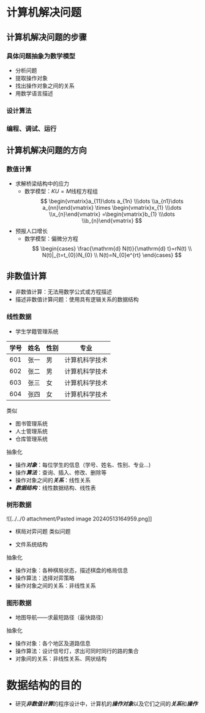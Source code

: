 # 计算机解决问题
## 计算机解决问题的步骤
### 具体问题抽象为数学模型
- 分析问题
- 提取操作对象
- 找出操作对象之间的关系
- 用数学语言描述

### 设计算法
### 编程、调试、运行

## 计算机解决问题的方向
### 数值计算

- 求解桥梁结构中的应力
  - 数学模型：$KU=M$线程方程组
$$
\begin{vmatrix}a_{11}\dots a_{1n} \\\dots \\a_{n1}\dots a_{nn}\end{vmatrix}
\times \begin{vmatrix}x_{1} \\\dots \\x_{n}\end{vmatrix}
=\begin{vmatrix}b_{1} \\\dots \\b_{n}\end{vmatrix}
$$
- 预报人口增长
  - 数学模型：偏微分方程
$$
\begin{cases}
\frac{\mathrm{d} N(t)}{\mathrm{d} t}=rN(t) \\
N(t)|_{t=t_{0}}N_{0} \\
N(t)=N_{0}e^{rt} 
\end{cases}
$$

## 非数值计算

- 非数值计算：无法用数学公式或方程描述
- 描述非数值计算问题：使用具有逻辑关系的数据结构

### 线性数据
- 学生学籍管理系统

| 学号 | 姓名 | 性别 | 专业           |
| ---- | ---- | ---- | ----------- |
| 601  | 张一 | 男   | 计算机科学技术 |
| 602  | 张二 | 男   | 计算机科学技术 |
| 603  | 张三 | 女   | 计算机科学技术 |
| 604  | 张四 | 女   | 计算机科学技术 | 

类似

- 图书管理系统
- 人士管理系统
- 仓库管理系统

抽象化

- 操作***对象***：每位学生的信息（学号、姓名、性别、专业...)
- 操作***算法***：查询、插入、修改、删除等
- 操作对象之间的***关系***：线性关系
- ***数据结构***：线性数据结构、线性表

### 树形数据
![[../../0 attachment/Pasted image 20240513164959.png]]

- 棋局对弈问题
类似问题

- 文件系统结构

抽象化

- 操作对象：各种棋局状态，描述棋盘的格局信息
- 操作算法：选择对弈策略
- 操作对象之间的关系：非线性关系

### 图形数据

- 地图导航——求最短路径（最快路径）

抽象化
- 操作对象：各个地区及道路信息
- 操作算法：设计信号灯，求出可同时同行的路的集合
- 对象间的关系：非线性关系、网状结构

# 数据结构的目的

- 研究***非数值计算***的程序设计中，计算机的***操作对象***以及它们之间的***关系***和***操作***

